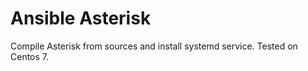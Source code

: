 # Ansible Asterisk

  Compile Asterisk from sources and install systemd service.
  Tested on Centos 7.
